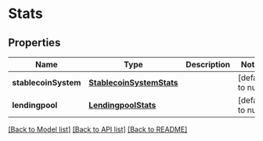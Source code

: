 # Stats
## Properties

| Name | Type | Description | Notes |
|------------ | ------------- | ------------- | -------------|
| **stablecoinSystem** | [**StablecoinSystemStats**](StablecoinSystemStats.md) |  | [default to null] |
| **lendingpool** | [**LendingpoolStats**](LendingpoolStats.md) |  | [default to null] |

[[Back to Model list]](../README.md#documentation-for-models) [[Back to API list]](../README.md#documentation-for-api-endpoints) [[Back to README]](../README.md)

